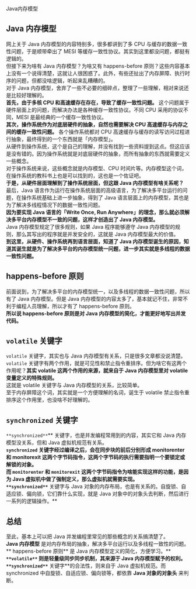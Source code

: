 Java内存模型
<a name="UdvAP"></a>
## Java 内存模型
网上关于 Java 内存模型的内容特别多，很多都讲到了多 CPU 与缓存的数据一致性问题，于是顺带牵出了 MESI 等缓存一致性协议。其实到这里都没问题，都挺有逻辑的。<br />但接下来为啥有 Java 内存模型？为啥又有 happens-before 原则？这些内容基本上没有一个说得清楚，这就让人很困惑了。此外，有些还扯出了内存屏障、执行时序的问题，但都没啥逻辑，听起来乱糟糟的。<br />对于 Java 内存模型，舍弃了一些不必要的细碎点，整理了一些理解，相对来说还是比较好理解的。<br />**首先，由于多核 CPU 和高速缓存在存在，导致了缓存一致性问题。** 这个问题属于硬件层面上的问题，而解决办法是各种缓存一致性协议。不同 CPU 采用的协议不同，MESI 是最经典的一个缓存一致性协议。<br />**其次，操作系统作为对底层硬件的抽象，自然也需要解决 CPU 高速缓存与内存之间的缓存一致性问题。** 各个操作系统都对 CPU 高速缓存与缓存的读写访问过程进行抽象，最终得到的一个东西就是「内存模型」。<br />从硬件到操作系统，这个是自己的理解，并没有找到一些资料提到这点。但这应该是没有错的。因为操作系统就是对底层硬件的抽象，而所有抽象的东西就需要定义一些概念。<br />对于操作系统来说，这些概念就是内存模型、CPU 时间片等。内存模型这个词，在操作系统的教科书上也是可以找到的，这也是一个佐证吧。<br />**于是，从硬件层面理解到了操作系统层面，但这跟 Java 内存模型有啥关系呢？**<br />最后，Java 语言作为运行在操作系统层面的高级语言，为了解决多平台运行的问题，在操作系统基础上进一步抽象，得到了 Java 语言层面上的内存模型，其也是为了解决多线程情况下的数据一致性问题。<br />**因为要实现 Java 语言的「Write Once, Run Anywhere」的理念，那么就必须解决多平台内存模型不一致的问题，这样才创造出了 Java 内存模型。**<br />Java 内存模型规定了很多规则，如果 Java 程序能够遵守 Java 内存模型的规则，那么其写出的程序就是并发安全的，这就是 Java 内存模型最大的价值。<br />**到这里，从硬件、操作系统再到语言层面，知道了 Java 内存模型诞生的原因，知道其诞生就是为了解决多平台的内存模型统一问题，进一步其实就是多线程的数据一致性问题。**
<a name="bbwva"></a>
## happens-before 原则
前面说到，为了解决多平台的内存模型统一，以及多线程的数据一致性问题，所以有了 Java 内存模型。但是 Java 内存模型的内容太多了，基本就记不住，非常不利于编程人员理解，所以才有了 happens-before 原则。<br />**所以说 happens-before 原则是对 Java 内存模型的简化，才能更好地写出并发代码。**
<a name="PE9Xa"></a>
## `volatile` 关键字
`volatile` 关键字，其实也与 Java 内存模型有关系，只是很多文章都没说清楚。<br />`volatile` 关键字有两个作用，就是可见性和禁止指令重排序。但为啥它有这两个作用呢？**其实 volatile 这两个作用的来源，就来自于 Java 内存模型里对 volatile 变量定义的特殊规则。**<br />这就是 volatile 关键字与 Java 内存模型的关系，比较简单。<br />至于内存屏障这个词，其实就是一个方便理解的名词，诞生于 volatile 禁止指令重排序这个作用里，也没啥不好理解的。
<a name="GHMCK"></a>
## `synchronized` 关键字
`**synchronized**`** 关键字，也是并发编程常用到的内容，其实它和 Java 内存模型没关系，但和 Java 虚拟机规范有关系。**<br />`synchronized` 关键字经过编译之后，会在同步块的前后分别形成 monitorenter 和 monitorexit 这两个字节码指令，这两个字节码的执行需要指明一个要锁定或解锁的对象。<br />而 `monitorenter` 和 `monitorexit` 这两个字节码指令为啥能实现这样的功能，是因为 Java 虚拟机中做了强制定义，那么虚拟机就需要实现。<br />`**synchronized**`** 关键字与 Java 对象的内存布局，也是有关系的。自旋锁、自适应锁、偏向锁，它们靠什么实现，就是 Java 对象中的对象头去判断，然后进行一系列的逻辑操作。**
<a name="qtrpW"></a>
## 总结
至此，基本上可以把 Java 并发编程里常见的那些概念的关系搞清楚了。<br />**Java 内存模型** 是对内存布局的抽象，解决多平台运行以及多线程一致性的问题。** happens-before 原则** 是 Java 内存模型定义的简化，方便学习。** **`**volatile**` 则是轻量级同步同步机制，其来源于 Java 内存模型赋予的权利。<br />`**synchronized**`** 关键字**的合法性，则来自于 Java 虚拟机规范。而 synchronized 中自旋锁、自适应锁、偏向锁等，都依靠 **Java 对象的对象头** 来判断。
